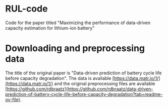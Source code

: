# RUL-code
Code for the paper titled "Maximizing the performance of data-driven capacity estimation for lithium-ion battery"

# Downloading and preprocessing data
The title of the original paper is "Data-driven prediction of battery cycle life before capacity degradation". The data is available [https://data.matr.io/1/](https://data.matr.io/1/) and the original preprocessing files are available [https://github.com/rdbraatz](https://github.com/rdbraatz/data-driven-prediction-of-battery-cycle-life-before-capacity-degradation?tab=readme-ov-file).
